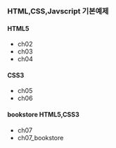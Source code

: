 ### HTML,CSS,Javscript  기본예제
#### HTML5
* ch02
* ch03
* ch04
#### CSS3
* ch05
* ch06
#### bookstore HTML5,CSS3
* ch07
* ch07_bookstore

